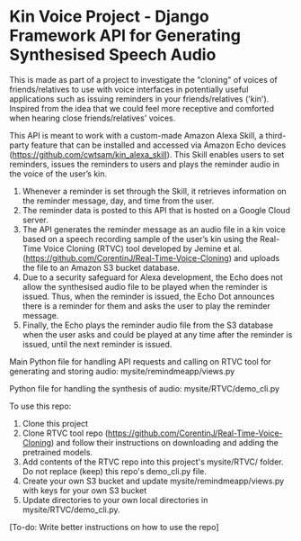 # Kin Voice Project - Django Framework API for Generating Synthesised Speech Audio

This is made as part of a project to investigate the "cloning" of voices of friends/relatives to use with voice interfaces in potentially useful applications such as issuing reminders in your friends/relatives ('kin'). Inspired from the idea that we could feel more receptive and comforted when hearing close friends/relatives' voices.

This API is meant to work with a custom-made Amazon Alexa Skill, a third-party feature that can be installed and accessed via Amazon Echo devices (https://github.com/cwtsam/kin_alexa_skill). This Skill enables users to set reminders, issues the reminders to users and plays the reminder audio in the voice of the user’s kin. 
1. Whenever a reminder is set through the Skill, it retrieves information on the reminder message, day, and time from the user. 
2. The reminder data is posted to this API that is hosted on a Google Cloud server. 
3. The API generates the reminder message as an audio file in a kin voice based on a speech recording sample of the user’s kin using the Real-Time Voice Cloning (RTVC) tool developed by Jemine et al. (https://github.com/CorentinJ/Real-Time-Voice-Cloning) and uploads the file to an Amazon S3 bucket database.
5. Due to a security safeguard for Alexa development, the Echo does not allow the synthesised audio file to be played when the reminder is issued. Thus, when the reminder is issued, the Echo Dot announces there is a reminder for them and asks the user to play the reminder message. 
6. Finally, the Echo plays the reminder audio file from the S3 database when the user asks and could be played at any time after the reminder is issued, until the next reminder is issued.

Main Python file for handling API requests and calling on RTVC tool for generating and storing audio:
mysite/remindmeapp/views.py 

Python file for handling the synthesis of audio:
mysite/RTVC/demo_cli.py

To use this repo:
1. Clone this project
2. Clone RTVC tool repo (https://github.com/CorentinJ/Real-Time-Voice-Cloning) and follow their instructions on downloading and adding the pretrained models.
3. Add contents of the RTVC repo into this project's mysite/RTVC/ folder. Do not replace (keep) this repo's demo_cli.py file.
4. Create your own S3 bucket and update mysite/remindmeapp/views.py with keys for your own S3 bucket
5. Update directories to your own local directories in mysite/RTVC/demo_cli.py.

[To-do: Write better instructions on how to use the repo]
